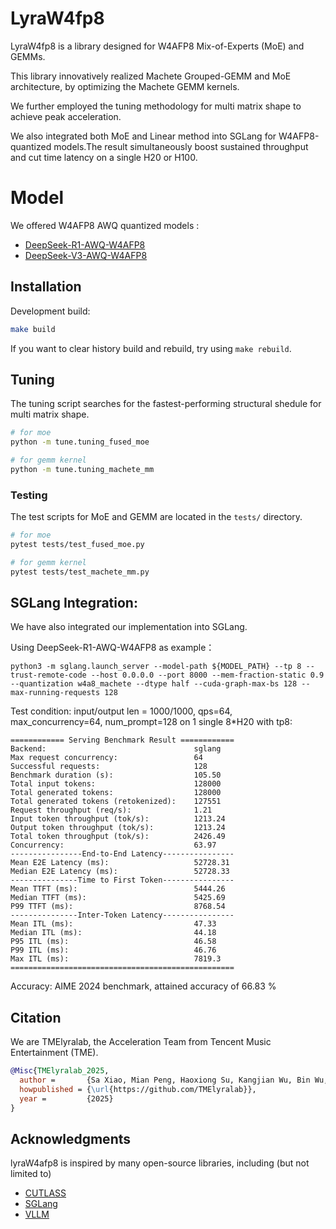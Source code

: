 # LyraW4fp8

LyraW4fp8 is a library designed for W4AFP8 Mix-of-Experts (MoE) and GEMMs.

This  library innovatively realized Machete Grouped-GEMM and MoE architecture, by optimizing the Machete GEMM kernels.

We further employed the tuning methodology for multi matrix shape to achieve peak acceleration.

We also integrated both MoE and Linear method into SGLang for W4AFP8-quantized models.The result simultaneously boost sustained throughput and cut time latency on a single H20 or H100.


# Model

We offered W4AFP8 AWQ quantized models :

- [DeepSeek-R1-AWQ-W4AFP8](https://huggingface.co/TMElyralab/DeepSeek-R1-AWQ-W4AFP8)
- [DeepSeek-V3-AWQ-W4AFP8](https://huggingface.co/TMElyralab/DeepSeek-V3-AWQ-W4AFP8)

## Installation

Development build:

```bash
make build
```

If you want to clear history build and rebuild,  try using `make rebuild`.

## Tuning

The tuning script searches for the fastest-performing structural shedule for multi matrix shape.

```bash
# for moe
python -m tune.tuning_fused_moe

# for gemm kernel
python -m tune.tuning_machete_mm
```

### Testing

The test scripts for MoE and GEMM are located in the `tests/` directory.

```bash
# for moe
pytest tests/test_fused_moe.py

# for gemm kernel
pytest tests/test_machete_mm.py
```


## SGLang Integration:

We have also integrated our implementation into SGLang.

Using DeepSeek-R1-AWQ-W4AFP8 as example：

```
python3 -m sglang.launch_server --model-path ${MODEL_PATH} --tp 8 --trust-remote-code --host 0.0.0.0 --port 8000 --mem-fraction-static 0.9 --quantization w4a8_machete --dtype half --cuda-graph-max-bs 128 --max-running-requests 128
```

Test condition:  input/output len = 1000/1000, qps=64, max_concurrency=64, num_prompt=128 on 1 single 8*H20 with tp8:

```
============ Serving Benchmark Result ============
Backend:                                 sglang       
Max request concurrency:                 64        
Successful requests:                     128       
Benchmark duration (s):                  105.50    
Total input tokens:                      128000    
Total generated tokens:                  128000    
Total generated tokens (retokenized):    127551    
Request throughput (req/s):              1.21      
Input token throughput (tok/s):          1213.24   
Output token throughput (tok/s):         1213.24   
Total token throughput (tok/s):          2426.49   
Concurrency:                             63.97     
----------------End-to-End Latency----------------
Mean E2E Latency (ms):                   52728.31  
Median E2E Latency (ms):                 52728.33  
---------------Time to First Token----------------
Mean TTFT (ms):                          5444.26   
Median TTFT (ms):                        5425.69   
P99 TTFT (ms):                           8768.54   
---------------Inter-Token Latency----------------
Mean ITL (ms):                           47.33     
Median ITL (ms):                         44.18     
P95 ITL (ms):                            46.58     
P99 ITL (ms):                            46.76     
Max ITL (ms):                            7819.3
==================================================
```

Accuracy: AIME 2024 benchmark, attained accuracy of 66.83 %


## Citation

We are TMElyralab, the Acceleration Team from Tencent Music Entertainment (TME).

```bibtex
@Misc{TMElyralab_2025,
  author =       {Sa Xiao, Mian Peng, Haoxiong Su, Kangjian Wu, Bin Wu, Yibo Lu, Qiwen Mao, Wenjiang Zhou},
  howpublished = {\url{https://github.com/TMElyralab}},
  year =         {2025}
}
```

## Acknowledgments

lyraW4afp8 is inspired by many open-source libraries, including (but not limited to)

- [CUTLASS](https://github.com/NVIDIA/cutlass)
- [SGLang](https://github.com/sgl-project/sglang)
- [VLLM](https://github.com/vllm-project/vllm)


